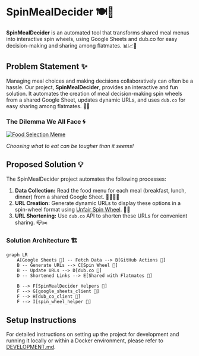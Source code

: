 # SpinMealDecider 🍽️🎡

**SpinMealDecider** is an automated tool that transforms shared meal menus into interactive spin wheels, using Google Sheets and dub.co for easy decision-making and sharing among flatmates. 📊📈🔗

## Problem Statement ✨

Managing meal choices and making decisions collaboratively can often be a hassle. Our project, **SpinMealDecider**, provides an interactive and fun solution. It automates the creation of meal decision-making spin wheels from a shared Google Sheet, updates dynamic URLs, and uses `dub.co` for easy sharing among flatmates. 🤝📝

### The Dilemma We All Face 🌀

[![Food Selection Meme](https://img.youtube.com/vi/IJqocn5KoKk/0.jpg)](https://www.youtube.com/watch?v=IJqocn5KoKk)

_Choosing what to eat can be tougher than it seems!_

## Proposed Solution 💡

The SpinMealDecider project automates the following processes:

1. **Data Collection:** Read the food menu for each meal (breakfast, lunch, dinner) from a shared Google Sheet. 📄🍳🥗🍛
2. **URL Creation:** Generate dynamic URLs to display these options in a spin-wheel format using [Unfair Spin Wheel](https://unfair.spin-wheel.click). 🔄🌐
3. **URL Shortening:** Use `dub.co` API to shorten these URLs for convenient sharing. 📪✂️

### Solution Architecture 🏗️

```mermaid
graph LR
    A[Google Sheets 📄] -- Fetch Data --> B[GitHub Actions 🤖]
    B -- Generate URLs --> C[Spin Wheel 🎡]
    B -- Update URLs --> D[dub.co 🔗]
    D -- Shortened Links --> E[Shared with Flatmates 👥]

    B --> F[SpinMealDecider Helpers 🔧]
    F --> G[google_sheets_client 📄]
    F --> H[dub_co_client 🔗]
    F --> I[spin_wheel_helper 🎡]
```

## Setup Instructions

For detailed instructions on setting up the project for development and running it locally or within a Docker environment, please refer to [DEVELOPMENT.md](DEVELOPMENT.md).
